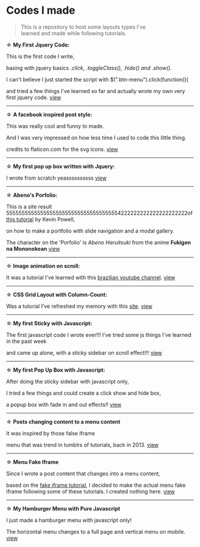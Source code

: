 <h1>Codes I made </h1>
<blockquote>This is a repository to host some layouts types I've <br/>learned and made while following tutorials.
</blockquote><p>

 ☆ <b>My First Jquery Code:</b> <p>This is the first code I write, <p>basing with jquery basics <i>.click, .toggleClass(), .hide()    and .show().</i><p> I can't believe I just started the script with $(".btn-menu").click(function(){ <p>and tried a few          things I've learned so far and actually wrote my own very first jquery code. <a href="https://bishonenlover.github.io/todorokiscute/jqcode.html" target="_blank">view</a>
 <hr/>
   
 ☆ <b>A facebook inspired post style:</b> <p>This was really cool and funny to made. <p>
  And I was very impressed on how less time I used to code this little thing.
  <p>
  credits to flaticon.com for the svg icons. <a href="https://bishonenlover.github.io/todorokiscute/fb-post.html" target="_blank">view</a>
   <hr/>

 ☆ <b>My first pop up box written with Jquery:</b> <p>I wrote from scratch yeassssssssss <a href="https://bishonenlover.github.io/todorokiscute/pop-up-box.html" target="_blank">view</a>
 <hr/>

 ☆ <b>Abeno's Porfolio:</b> <p>This is a site result 5555555555555555555555555555555555554222222222222222222222of <a href="https://www.youtube.com/watch?v=dRuMoGNcJfw&list=PL4-IK0AVhVjNRKd4KBrXHpNtmMvR0qYz4" target="_blank">this tutorial</a> by Kevin Powell,<p>on how to make a portfolio with slide navigation and a modal gallery.<p>
  The character on the 'Porfolio' is <i>Abeno Haruitsuki</i> from the anime <b>Fukigen na Mononokean</b> <a href="https://bishonenlover.github.io/todorokiscute/abenos-portfolio.html" target="_blank">view</a>
 <hr/>
   
 ☆ <b>Image animation on scroll:</b><p> It was a tutorial I've learned with this <a href="https://www.youtube.com/user/origamidlabs" target="_blank">brazilian youtube channel</a>. <a href="https://bishonenlover.github.io/todorokiscute/animation-scroll.html" target="_blank">view</a>
 <hr/>

 ☆ <b>CSS Grid Layout with Column-Count:</b> <p>Was a tutorial I've refreshed my memory with this <a href="https://w3bits.com/css-masonry/" target="_blank">site</a>. <a href="https://bishonenlover.github.io/todorokiscute/grid-layout.html" target="_blank">view</a>
 <hr/>
 
 ☆ <b>My first Sticky with Javascript:</b> <p>The first javascript code I wrote ever!!! I've tried some js things I've learned in the past week<p> and came up alone, with a sticky sidebar on scroll effect!!! <a href="https://bishonenlover.github.io/todorokiscute/first-js-sticky.html" target="_blank">view</a>
 <hr/>
 
 ☆ <b>My first Pop Up Box with Javascript:</b> <p> After doing the sticky sidebar with javascript only,  <p>I tried a few things and could create a click show and hide box,  <p>a popup box with fade in and out effects!! <a href="https://bishonenlover.github.io/todorokiscute/first-js-popup.html"  target="_blank">view</a>
 
  <hr/>
 
 ☆ <b>Posts changing content to a menu content</b> <p> It was inspired by those false iframe <p>menu that was trend in tumblrs of tutorials, back in 2013. <a href="https://bishonenlover.github.io/todorokiscute/change-content.html"  target="_blank">view</a>
  <hr/>
 
 ☆ <b>Menu Fake Iframe</b> <p> Since I wrote a post content that changes into a menu content,<p> based on the <a href="https://www.google.com/search?q=menu+falso+iframe&oq=menu+falso+iframe&aqs=chrome..69i57j69i60.3155j1j7&sourceid=chrome&ie=UTF-8" target="_blank">fake iframe tutorial</a>, I decided to make the actual menu fake iframe following some of these tutorials. I created nothing here. <a href="https://bishonenlover.github.io/todorokiscute/fakeiframe.html" target="_blank">view</a>
 
  <hr/>
 
 ☆ <b>My Hamburger Menu with Pure Javascript</b> <p> I just made a hamburger menu with javascript only! <p>The horizontal menu changes to a full page and vertical menu on mobile.  <a href="https://bishonenlover.github.io/todorokiscute/js-hamburger.html" target="_blank">view</a>


